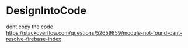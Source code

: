 # DesignIntoCode

dont copy the code 
https://stackoverflow.com/questions/52659859/module-not-found-cant-resolve-firebase-index
